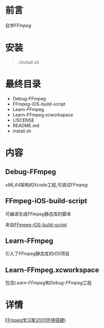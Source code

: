 # 前言

自学*FFmpeg*

# 安装

> ./install.sh

# 最终目录

* Debug-FFmpeg 
* FFmpeg-iOS-build-script
* Learn-FFmpeg
* Learn-FFmpeg.xcworkspace
* LISCENSE  
* README.md
* install.sh

# 内容
## Debug-FFmpeg

*x86_64*架构的*Xcode*工程,可调试*FFmpeg*

## FFmpeg-iOS-build-script

可编译生成*FFmpeg*静态库的脚本

来自[FFmpeg-iOS-build-script](https://github.com/kewlbear/FFmpeg-iOS-build-script)

## Learn-FFmpeg

引入了*FFmpeg*静态库的*iOS*项目

## Learn-FFmpeg.xcworkspace

包含*Learn-FFmpeg*和*Debug-FFmpeg*工程

# 详情

[FFmpeg学习笔记01(环境搭建)](http://www.iosugar.com/2017/03/06/FFmpeg-study-notes-01-environmental-building/)


